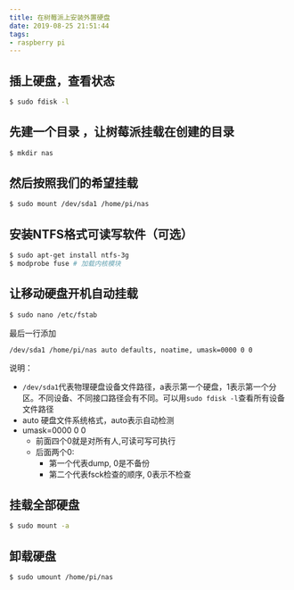 ```yaml
---
title: 在树莓派上安装外置硬盘
date: 2019-08-25 21:51:44
tags:
- raspberry pi
---
```


## 插上硬盘，查看状态
``` bash
$ sudo fdisk -l
```

## 先建一个目录 ，让树莓派挂载在创建的目录
``` bash
$ mkdir nas
```

## 然后按照我们的希望挂载
``` bash
$ sudo mount /dev/sda1 /home/pi/nas
```

## 安装NTFS格式可读写软件（可选）
``` bash
$ sudo apt-get install ntfs-3g
$ modprobe fuse # 加载内核模块
```

## 让移动硬盘开机自动挂载
``` bash
$ sudo nano /etc/fstab
```

最后一行添加
```
/dev/sda1 /home/pi/nas auto defaults, noatime, umask=0000 0 0
```

说明：

* `/dev/sda1`代表物理硬盘设备文件路径，a表示第一个硬盘，1表示第一个分区。不同设备、不同接口路径会有不同。可以用`sudo fdisk -l`查看所有设备文件路径
* auto 硬盘文件系统格式，auto表示自动检测
* umask=0000 0 0
   * 前面四个0就是对所有人,可读可写可执行
   * 后面两个0:
      * 第一个代表dump, 0是不备份
      * 第二个代表fsck检查的顺序, 0表示不检查

## 挂载全部硬盘
``` bash
$ sudo mount -a
```

## 卸载硬盘
``` bash
$ sudo umount /home/pi/nas
```
